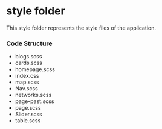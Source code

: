 # style folder

This style folder represents the style files of the application.


### Code Structure 
- blogs.scss
- cards.scss
- homepage.scss
- index.css
- map.scss
- Nav.scss
- networks.scss
- page-past.scss
- page.scss
- Slider.scss
- table.scss


